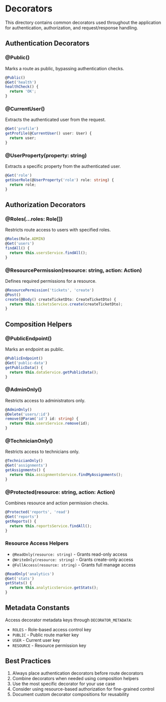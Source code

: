 # Decorators

This directory contains common decorators used throughout the application for
authentication, authorization, and request/response handling.

## Authentication Decorators

### @Public()

Marks a route as public, bypassing authentication checks.

```typescript
@Public()
@Get('health')
healthCheck() {
  return 'OK';
}
```

### @CurrentUser()

Extracts the authenticated user from the request.

```typescript
@Get('profile')
getProfile(@CurrentUser() user: User) {
  return user;
}
```

### @UserProperty(property: string)

Extracts a specific property from the authenticated user.

```typescript
@Get('role')
getUserRole(@UserProperty('role') role: string) {
  return role;
}
```

## Authorization Decorators

### @Roles(...roles: Role[])

Restricts route access to users with specified roles.

```typescript
@Roles(Role.ADMIN)
@Get('users')
findAll() {
  return this.usersService.findAll();
}
```

### @ResourcePermission(resource: string, action: Action)

Defines required permissions for a resource.

```typescript
@ResourcePermission('tickets', 'create')
@Post()
create(@Body() createTicketDto: CreateTicketDto) {
  return this.ticketsService.create(createTicketDto);
}
```

## Composition Helpers

### @PublicEndpoint()

Marks an endpoint as public.

```typescript
@PublicEndpoint()
@Get('public-data')
getPublicData() {
  return this.dataService.getPublicData();
}
```

### @AdminOnly()

Restricts access to administrators only.

```typescript
@AdminOnly()
@Delete('users/:id')
remove(@Param('id') id: string) {
  return this.usersService.remove(id);
}
```

### @TechnicianOnly()

Restricts access to technicians only.

```typescript
@TechnicianOnly()
@Get('assignments')
getAssignments() {
  return this.assignmentsService.findMyAssignments();
}
```

### @Protected(resource: string, action: Action)

Combines resource and action permission checks.

```typescript
@Protected('reports', 'read')
@Get('reports')
getReports() {
  return this.reportsService.findAll();
}
```

### Resource Access Helpers

- `@ReadOnly(resource: string)` - Grants read-only access
- `@WriteOnly(resource: string)` - Grants create-only access
- `@FullAccess(resource: string)` - Grants full manage access

```typescript
@ReadOnly('analytics')
@Get('stats')
getStats() {
  return this.analyticsService.getStats();
}
```

## Metadata Constants

Access decorator metadata keys through `DECORATOR_METADATA`:

- `ROLES` - Role-based access control key
- `PUBLIC` - Public route marker key
- `USER` - Current user key
- `RESOURCE` - Resource permission key

## Best Practices

1. Always place authentication decorators before route decorators
2. Combine decorators when needed using composition helpers
3. Use the most specific decorator for your use case
4. Consider using resource-based authorization for fine-grained control
5. Document custom decorator compositions for reusability

